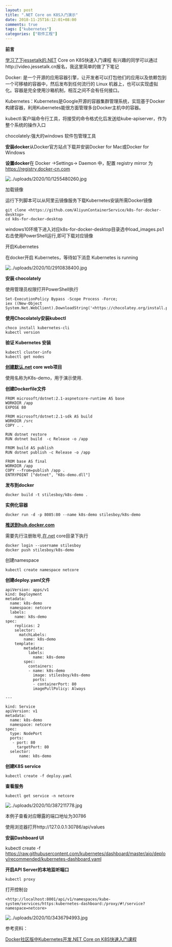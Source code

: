 ```yaml
---
layout: post
title: ".NET Core on K8S入门演示"
date: 2018-11-25T16:12:01+08:00
comments: true
tags: ["kubernetes"]
categories: ["软件工程"]
---
```


**前言**

[学习了下jessetalk的.NET](http://xn--jessetalk-zb6ng3abn959kfm9e.NET) Core on K8S快速入门课程 有兴趣的同学可以通过http://video.jessetalk.cn报名，我这里简单的做了下笔记

Docker: 是一个开源的应用容器引擎，让开发者可以打包他们的应用以及依赖包到一个可移植的容器中，然后发布到任何流行的 Linux 机器上，也可以实现虚拟化。容器是完全使用沙箱机制，相互之间不会有任何接口。

Kubernetes：Kubernetes是Google开源的容器集群管理系统，实现基于Docker构建容器，利用Kubernetes能很方面管理多台Docker主机中的容器。

kubectl:客户端命令行工具，将接受的命令格式化后发送给kube-apiserver，作为整个系统的操作入口

chocolately:强大的windows 软件包管理工具

**安装docker**从Docker官方站点下载并安装Docker for Mac或Docker for Windows

**设置docker**在 Docker ->Settings-> Daemon 中，配置 registry mirror 为 https://registry.docker-cn.com

![../uploads/2020/10/1255480260.jpg](../uploads/2020/10/1255480260.jpg)

加载镜像

运行下列脚本可以从阿里云镜像服务下载Kubernetes安装所需Docker镜像

```
git clone <https://github.com/AliyunContainerService/k8s-for-docker-desktop>
cd k8s-for-docker-desktop
```

windows10环境下进入对应k8s-for-docker-desktop目录选中load_images.ps1右击使用PowerShell运行,即可下载对应镜像

开启Kubernetes

在docker开启 Kubernetes，等待如下消息 Kubernetes is running

![../uploads/2020/10/2910838400.jpg](../uploads/2020/10/2910838400.jpg)

**安装 chocolately**

使用管理员权限打开PowerShell执行

```
Set-ExecutionPolicy Bypass -Scope Process -Force;
iex ((New-Object System.Net.WebClient).DownloadString('<https://chocolatey.org/install.ps1>'))
```

**使用Chocolately安装kubectl**

```
choco install kubernetes-cli
kubectl version
```

**验证 Kubernetes 安装**

```
kubectl cluster-info
kubectl get nodes
```

**[创建默认.net](http://xn--5brr72ac28a2bq.net) core web项目**

使用名称为K8s-demo，用于演示使用.

**创建Dockerfile文件**

```
FROM microsoft/dotnet:2.1-aspnetcore-runtime AS base
WORKDIR /app
EXPOSE 80

FROM microsoft/dotnet:2.1-sdk AS build
WORKDIR /src
COPY . .

RUN dotnet restore
RUN dotnet build  -c Release -o /app

FROM build AS publish
RUN dotnet publish -c Release -o /app

FROM base AS final
WORKDIR /app
COPY --from=publish /app .
ENTRYPOINT ["dotnet", "K8s-demo.dll"]
```

**发布到docker**

```
docker build -t stilesboy/k8s-demo .
```

**实例化容器**

```
docker run -d -p 8085:80 --name k8s-demo stilesboy/k8s-demo
```

**[推送到hub.docker.com](http://xn--hub-7j2ep21fi04d.docker.com)**

需要先行注册账号,[在.net](http://xn--3ds.net) core目录下执行

```
docker login --username stilesboy
docker push stilesboy/k8s-demo
```

创建namespace

```
kubectl create namespace netcore
```

**创建deploy.yaml文件**

```
apiVersion: apps/v1
kind: Deployment
metadata:
  name: k8s-demo
  namespace: netcore
  labels:
    name: k8s-demo
spec:
    replicas: 2
    selector:
      matchLabels:
        name: k8s-demo
    template:
        metadata:
          labels:
            name: k8s-demo
        spec:
          containers:
          - name: k8s-demo
            image: stilesboy/k8s-demo
            ports:
            - containerPort: 80
            imagePullPolicy: Always

---

kind: Service
apiVersion: v1
metadata:
  name: k8s-demo
  namespace: netcore
spec:
  type: NodePort
  ports:
   - port: 80
     targetPort: 80
  selector:
      name: k8s-demo
```

**创建K8S service**

```
kubectl create -f deploy.yaml
```

**查看服务**

```
kubectl get service -n netcore
```

![../uploads/2020/10/387211778.jpg](../uploads/2020/10/387211778.jpg)

本例子查看对应曝露的端口地址为30786

使用浏览器打开http://127.0.0.1:30786/api/values

**安装Dashboard UI**

kubectl create -f https://raw.githubusercontent.com/kubernetes/dashboard/master/aio/deploy/recommended/kubernetes-dashboard.yaml

**开启API Server的本地监听端口**

```
kubectl proxy
```

打开控制台

```
<http://localhost:8001/api/v1/namespaces/kube-system/services/https:kubernetes-dashboard:/proxy/#!/service?namespace=netcore>
```

![../uploads/2020/10/3436794993.jpg](../uploads/2020/10/3436794993.jpg)

参考资料：

[Docker社区版中Kubernetes开发](https://developer.aliyun.com/article/508460)[.NET Core on K8S快速入门课程](http://video.jessetalk.cn/)